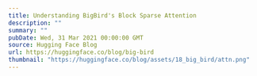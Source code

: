 ```yaml
---
title: Understanding BigBird's Block Sparse Attention
description: ""
summary: ""
pubDate: Wed, 31 Mar 2021 00:00:00 GMT
source: Hugging Face Blog
url: https://huggingface.co/blog/big-bird
thumbnail: "https://huggingface.co/blog/assets/18_big_bird/attn.png"
---
```


